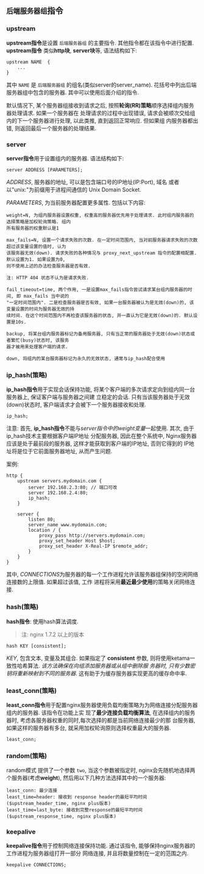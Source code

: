## `后端服务器组`指令

### upstream

**upstream指令**是设置 `后端服务器组` 的主要指令. 其他指令都在该指令中进行配置. **upstream指令** 
类似**http块**, **server块**等, 语法结构如下:

```
upstream NAME  {
    ...
}
```

其中 `NAME` 是 `后端服务器组` 的组名(类似server的server_name). 花括号中列出后端服务器组中包含的服务器. 
其中可以使用后面介绍的指令.

默认情况下, 某个服务器组接收到请求之后, 按照**轮询(RR)策略**顺序选择组内服务器处理请求. 如果一个服务器在
处理请求的过程中出现错误, 请求会被顺次交给组内的下一个服务器进行处理, 以此类推, 直到返回正常响应. 但如果组
内服务器都出错, 则返回最后一个服务器的处理结果.


### server

**server指令**用于设置组内的服务器. 语法结构如下:

```
server ADDRESS [PARAMETERS];
```

*ADDRESS*, 服务器的地址, 可以是包含端口号的IP地址(IP:Port), 域名 或者 以"unix:"为前缀用于进程间通信的
Unix Domain Socket.

*PARAMETERS*, 为当前服务器配置更多属性. 包括以下内容:

```
weight=N, 为组内服务器设置权重, 权重高的服务器优先用于处理请求. 此时组内服务器的选择策略是加权轮询策略. 组内
所有服务器的权重默认是1

max_fails=N, 设置一个请求失败的次数. 在一定时间范围内, 当对前服务器请求失败的次数超过该变量设置的值时, 认为
该服务器无效(down). 请求失败的各种情况与 proxy_next_upstream 指令的配置相配置. 默认设置为1. 如果设置为0,
则不使用上述的办法检查服务器是否有效.

注: HTTP 404 状态不认为是请求失败.

fail_timeout=time, 两个作用, 一是设置max_fails指令尝试请求某台组内服务器的时间, 即 max_fails 当中说的
"一定时间范围内". 二是检查服务器是否有效, 如果一台服务器被认为是无效(down)的, 该变量设置的时间为服务器无效的持
续时间. 在这个时间范围内不再检查该服务器的状态, 并一直认为它是无效(down)的. 默认设置是10s.

backup, 将某台组内服务器标记为备用服务器, 只有当正常的服务器处于无效(down)状态或者繁忙(busy)状态时, 该服务
器才被用来处理客户端的请求.

down, 将组内的某台服务器标记为永久的无效状态, 通常与ip_hash配合使用
```


### **ip_hash(策略)**

**ip_hash指令**用于实现会话保持功能, 将某个客户端的多次请求定向到组内同一台服务器上, 保证客户端与服务器之间建
立稳定的会话. 只有当该服务器处于无效(down)状态时, 客户端请求才会被下一个服务器接收和处理.

```
ip_hash;
```

注意:
首先, **ip_hash指令**不能与*server指令中的weight变量*一起使用. 其次, 由于ip_hash技术主要根据客户端IP地址
分配服务器, 因此在整个系统中, Nginx服务器应该是处于最前段的服务器, 这样才能获取到客户端的IP地址, 否则它得到的
IP地址将是位于它前面服务器地址, 从而产生问题.

案例:

```
http {
    upstream servers.mydomain.com {
        server 192.168.2.3:80; // 端口可改
        server 192.168.2.4:80; 
        ip_hash;
    }
    
    server { 
        listen 80; 
        server_name www.mydomain.com; 
        location / { 
            proxy_pass http://servers.mydomain.com; 
            proxy_set_header Host $host; 
            proxy_set_header X-Real-IP $remote_addr; 
        } 
    } 
}
```


其中, *CONNECTIONS*为服务器的每一个工作进程允许该服务器组保持的空闲网络连接数的上限值. 如果超过该值, 工作
进程将采用**最近最少使用**的策略关闭网络连接.


### **hash(策略)**

**hash指令**: 使用hash算法调度.

>注: nginx 1.7.2 以上的版本

```
hash KEY [consistent];
```
*KEY*, 包含文本, 变量及其组合.
如果指定了 **consistent** 参数, 则将使用ketama一致性哈希算法. *该方法确保在向组添加服务器或从组中删除服
务器时, 只有少数密钥将重新映射到不同的服务器*. 这有助于为缓存服务器实现更高的缓存命中率.


### **least_conn(策略)**

**least_conn指令**用于配置nginx服务器使用负载均衡策略为为网络连接分配服务器组内的服务器. 该指令在功能上实
现了**最少连接负载均衡算法**, 在选择组内的服务器时, 考虑各服务器权重的同时,每次选择的都是当前网络连接最少的那
台服务器, 如果这样的服务器有多台, 就采用加权轮询原则选择权重最大的服务器.

```
least_conn;
```

### **random(策略)**

random模式 提供了一个参数 `two`, 当这个参数被指定时, nginx会先随机地选择两个服务器(考虑**weight**),
然后用以下几种方法选择其中的一个服务器:

```
least_conn: 最少连接
least_time=header: 接收到 response header的最短平均时间($upstream_header_time, nginx plus版本)
least_time=last_byte: 接收到完整response的最短平均时间($upstream_response_time, nginx plus版本)
```

### keepalive

**keepalive指令**用于控制网络连接保持功能. 通过该指令, 能够保持nginx服务器的工作进程为服务器组打开一部分
网络连接, 并且将数量控制在一定的范围之内.

```
keepalive CONNECTIONS;
```